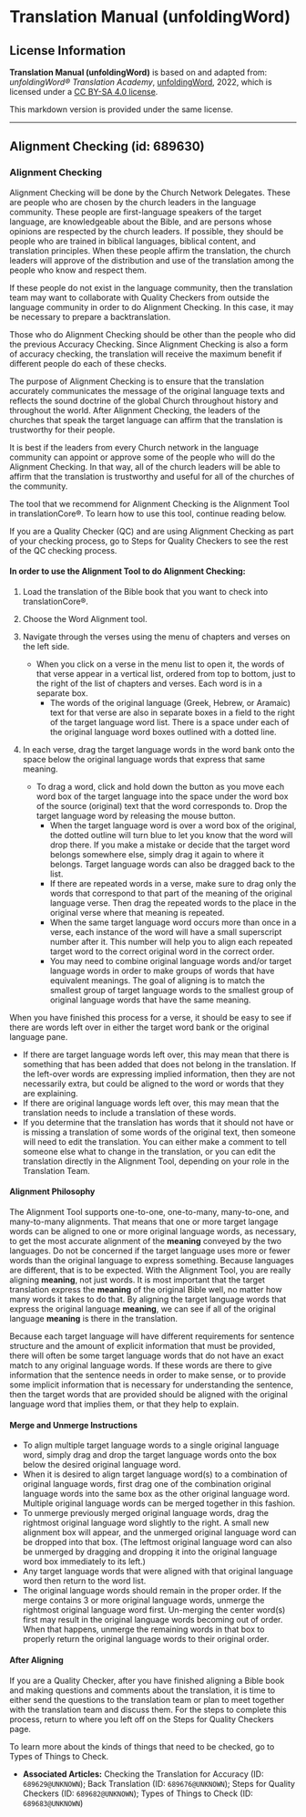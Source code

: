 # Translation Manual (unfoldingWord)

## License Information

**Translation Manual (unfoldingWord)** is based on and adapted from: _unfoldingWord® Translation Academy_, [unfoldingWord](https://unfoldingword.org/utw), 2022, which is licensed under a [CC BY-SA 4.0 license](https://creativecommons.org/licenses/by-sa/4.0/legalcode.en).

This markdown version is provided under the same license.



--------------------------------

## Alignment Checking (id: 689630)

### Alignment Checking

Alignment Checking will be done by the Church Network Delegates. These are people who are chosen by the church leaders in the language community. These people are first\-language speakers of the target language, are knowledgeable about the Bible, and are persons whose opinions are respected by the church leaders. If possible, they should be people who are trained in biblical languages, biblical content, and translation principles. When these people affirm the translation, the church leaders will approve of the distribution and use of the translation among the people who know and respect them.

If these people do not exist in the language community, then the translation team may want to collaborate with Quality Checkers from outside the language community in order to do Alignment Checking. In this case, it may be necessary to prepare a backtranslation.

Those who do Alignment Checking should be other than the people who did the previous Accuracy Checking. Since Alignment Checking is also a form of accuracy checking, the translation will receive the maximum benefit if different people do each of these checks.

The purpose of Alignment Checking is to ensure that the translation accurately communicates the message of the original language texts and reflects the sound doctrine of the global Church throughout history and throughout the world. After Alignment Checking, the leaders of the churches that speak the target language can affirm that the translation is trustworthy for their people.

It is best if the leaders from every Church network in the language community can appoint or approve some of the people who will do the Alignment Checking. In that way, all of the church leaders will be able to affirm that the translation is trustworthy and useful for all of the churches of the community.

The tool that we recommend for Alignment Checking is the Alignment Tool in translationCore®. To learn how to use this tool, continue reading below.

If you are a Quality Checker (QC) and are using Alignment Checking as part of your checking process, go to Steps for Quality Checkers to see the rest of the QC checking process.

#### In order to use the Alignment Tool to do Alignment Checking:

1. Load the translation of the Bible book that you want to check into translationCore®.
2. Choose the Word Alignment tool.
3. Navigate through the verses using the menu of chapters and verses on the left side.

    * When you click on a verse in the menu list to open it, the words of that verse appear in a vertical list, ordered from top to bottom, just to the right of the list of chapters and verses. Each word is in a separate box.
        * The words of the original language (Greek, Hebrew, or Aramaic) text for that verse are also in separate boxes in a field to the right of the target language word list. There is a space under each of the original language word boxes outlined with a dotted line.
4. In each verse, drag the target language words in the word bank onto the space below the original language words that express that same meaning.

    * To drag a word, click and hold down the button as you move each word box of the target language into the space under the word box of the source (original) text that the word corresponds to. Drop the target language word by releasing the mouse button.
        * When the target language word is over a word box of the original, the dotted outline will turn blue to let you know that the word will drop there. If you make a mistake or decide that the target word belongs somewhere else, simply drag it again to where it belongs. Target language words can also be dragged back to the list.
        * If there are repeated words in a verse, make sure to drag only the words that correspond to that part of the meaning of the original language verse. Then drag the repeated words to the place in the original verse where that meaning is repeated.
        * When the same target language word occurs more than once in a verse, each instance of the word will have a small superscript number after it. This number will help you to align each repeated target word to the correct original word in the correct order.
        * You may need to combine original language words and/or target language words in order to make groups of words that have equivalent meanings. The goal of aligning is to match the smallest group of target language words to the smallest group of original language words that have the same meaning.

When you have finished this process for a verse, it should be easy to see if there are words left over in either the target word bank or the original language pane.

* If there are target language words left over, this may mean that there is something that has been added that does not belong in the translation. If the left\-over words are expressing implied information, then they are not necessarily extra, but could be aligned to the word or words that they are explaining.
* If there are original language words left over, this may mean that the translation needs to include a translation of these words.
* If you determine that the translation has words that it should not have or is missing a translation of some words of the original text, then someone will need to edit the translation. You can either make a comment to tell someone else what to change in the translation, or you can edit the translation directly in the Alignment Tool, depending on your role in the Translation Team.

#### Alignment Philosophy

The Alignment Tool supports one\-to\-one, one\-to\-many, many\-to\-one, and many\-to\-many alignments. That means that one or more target langage words can be aligned to one or more original language words, as necessary, to get the most accurate alignment of the **meaning** conveyed by the two languages. Do not be concerned if the target language uses more or fewer words than the original language to express something. Because languages are different, that is to be expected. With the Alignment Tool, you are really aligning **meaning**, not just words. It is most important that the target translation express the **meaning** of the original Bible well, no matter how many words it takes to do that. By aligning the target language words that express the original language **meaning**, we can see if all of the original language **meaning** is there in the translation.

Because each target language will have different requirements for sentence structure and the amount of explicit information that must be provided, there will often be some target language words that do not have an exact match to any original language words. If these words are there to give information that the sentence needs in order to make sense, or to provide some implicit information that is necessary for understanding the sentence, then the target words that are provided should be aligned with the original language word that implies them, or that they help to explain.

#### Merge and Unmerge Instructions

* To align multiple target language words to a single original language word, simply drag and drop the target language words onto the box below the desired original language word.
* When it is desired to align target language word(s) to a combination of original language words, first drag one of the combination original language words into the same box as the other original language word. Multiple original language words can be merged together in this fashion.
* To unmerge previously merged original language words, drag the rightmost original language word slightly to the right. A small new alignment box will appear, and the unmerged original language word can be dropped into that box. (The leftmost original language word can also be unmerged by dragging and dropping it into the original language word box immediately to its left.)
* Any target language words that were aligned with that original language word then return to the word list.
* The original language words should remain in the proper order. If the merge contains 3 or more original language words, unmerge the rightmost original language word first. Un\-merging the center word(s) first may result in the original language words becoming out of order. When that happens, unmerge the remaining words in that box to properly return the original language words to their original order.

#### After Aligning

If you are a Quality Checker, after you have finished aligning a Bible book and making questions and comments about the translation, it is time to either send the questions to the translation team or plan to meet together with the translation team and discuss them. For the steps to complete this process, return to where you left off on the Steps for Quality Checkers page.

To learn more about the kinds of things that need to be checked, go to Types of Things to Check.

* **Associated Articles:** Checking the Translation for Accuracy (ID: `689629@UNKNOWN`); Back Translation (ID: `689676@UNKNOWN`); Steps for Quality Checkers (ID: `689682@UNKNOWN`); Types of Things to Check (ID: `689683@UNKNOWN`)

